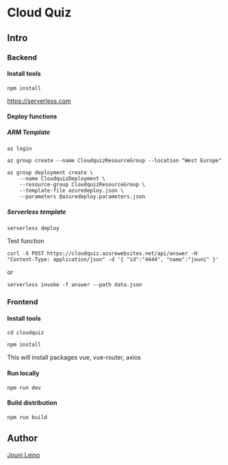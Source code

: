 # Cloud Quiz

## Intro



### Backend

#### Install tools

```
npm install
```

https://serverless.com



#### Deploy functions

##### ARM Template

```
az login
```

```
az group create --name CloudquizResourceGroup --location "West Europe"
```

```
az group deployment create \
    --name CloudquizDeployment \
    --resource-group CloudquizResourceGroup \
    --template-file azuredeploy.json \
    --parameters @azuredeploy.parameters.json
```


##### Serverless template

```
serverless deploy
```

Test function

```
curl -X POST https://cloudquiz.azurewebsites.net/api/answer -H "Content-Type: application/json" -d '{ "id":"4444", "name":"jouni" }' 
```
or
```
serverless invoke -f answer --path data.json
```

### Frontend

#### Install tools

```
cd cloudquiz

npm install
```
This will install packages vue, vue-router, axios

#### Run locally

```
npm run dev
```

#### Build distribution

```
npm run build
```





## Author

[Jouni Leino](https://github.com/jounile)
